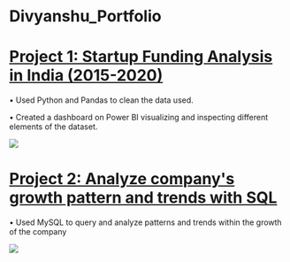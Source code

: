 # Divyanshu_Portfolio

# [Project 1: Startup Funding Analysis in India (2015-2020)](https://github.com/divyanshu905/Startup_Funding)
• Used Python and Pandas to clean the data used.

• Created a dashboard on Power BI visualizing and inspecting different elements of the dataset.

![](https://github.com/divyanshu905/Divyanshu_Portfolio/blob/main/images/Screenshot%20(397).png)

# [Project 2: Analyze company's growth pattern and trends with SQL](https://medium.com/@divyanshugoyal160/analyzing-trends-and-patterns-in-growth-of-a-company-with-sql-part-1-6ef6028ab571)

• Used MySQL to query and analyze patterns and trends within the growth of the company

![](https://github.com/divyanshu905/Divyanshu_Portfolio/blob/main/images/Screenshot%20(400).png)
